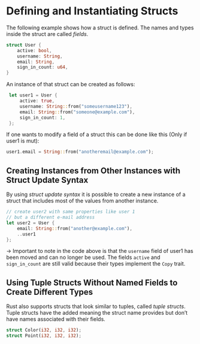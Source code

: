 # Defining and Instantiating Structs

The following example shows how a struct is defined. The names and types inside the struct are called _fields_.

```rs
struct User {
    active: bool,
    username: String,
    email: String,
    sign_in_count: u64,
}
```

An instance of that struct can be created as follows:

```rs
 let user1 = User {
     active: true,
     username: String::from("someusername123"),
     email: String::from("someone@example.com"),
     sign_in_count: 1,
 };
```

If one wants to modify a field of a struct this can be done like this (Only if user1 is mut):

```rs
user1.email = String::from("anotheremail@example.com");
```

## Creating Instances from Other Instances with Struct Update Syntax

By using _struct update syntax_ it is possible to create a new instance of a struct that includes most of the values from another instance.

```rs
// create user2 with same properties like user 1
// but a different e-mail address
let user2 = User {
    email: String::from("another@example.com"),
    ..user1
};
```

-> Important to note in the code above is that the `username` field of user1 has been moved and can no longer be used. The fields `active` and `sign_in_count` are still valid because their types implement the `Copy` trait.

## Using Tuple Structs Without Named Fields to Create Different Types

Rust also supports structs that look similar to tuples, called _tuple structs_. Tuple structs have the added meaning the struct name provides but don’t have names associated with their fields.

```rs
struct Color(i32, i32, i32);
struct Point(i32, i32, i32);
```
